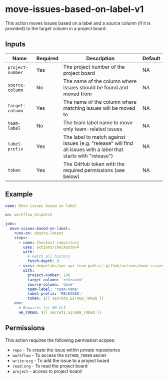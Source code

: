 # move-issues-based-on-label-v1

This action moves issues based on a label and a source column (if it is provided) to the target column in a project board.

## Inputs

| Name             | Required | Description                                                                                                     | Default |
| ---------------- | -------- | --------------------------------------------------------------------------------------------------------------- | ------- |
| `project-number` | Yes      | The project number of the project board                                                                         | NA      |
| `source-column`  | No       | The name of the column where issues should be found and moved from                                              | NA      |
| `target-column`  | Yes      | The name of the column where matching issues will be moved to                                                   | NA      |
| `team-label`     | No       | The team label name to move only team-related issues                                                            | NA      |
| `label-prefix`   | Yes      | The label to match against issues (e.g. "release" will find all issues with a label that starts with "release") | NA      |
| `token`          | Yes      | The GitHub token with the required permissions (see below)                                                      | NA      |

## Example

```yaml
name: Move issues based on label

on: workflow_dispatch

jobs:
  move-issues-based-on-label:
    runs-on: ubuntu-latest
    steps:
      - name: Checkout repository
        uses: actions/checkout@v4
        with:
          # Fetch all history
          fetch-depth: 0
      - uses: dequelabs/axe-api-team-public/.github/actions/move-issues-based-on-label-v1@main
        with:
          project-number: 186
          target-column: 'released'
          source-column: 'done'
          team-label: 'team-name'
          label-prefix: 'RELEASED:'
          token: ${{ secrets.GITHUB_TOKEN }}
    env:
      # Requires for GH CLI
      GH_TOKEN: ${{ secrets.GITHUB_TOKEN }}
```

## Permissions

This action requires the following permission scopes:

- `repo` - To create the issue within private repositories
- `workflow` - To access the `GITHUB_TOKEN` secret
- `write:org` - To add the issue to a project board
- `read:org` - To read the project board
- `project` - access to project board
